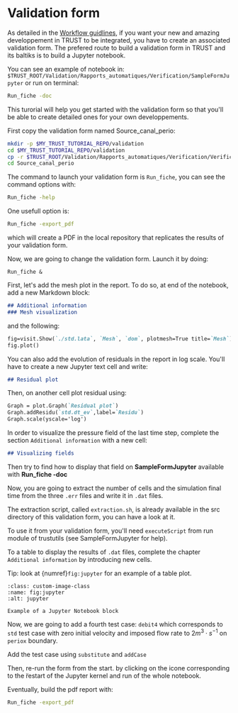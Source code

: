 # Validation form

As detailed in the [Workflow guidlines](../dev_guidelines/workflow_guidlines/index.rst), if you want your new and amazing developpement in TRUST to be integrated, you have to create an associated validation form. The prefered route to build a validation form in TRUST and its baltiks is to build a Jupyter notebook.

You can see an example of notebook in: `$TRUST_ROOT/Validation/Rapports_automatiques/Verification/SampleFormJupyter` or run on terminal:

```bash
Run_fiche -doc
```

This turorial will help you get started with the validation form so that you'll be able to create detailed ones for your own developpements.

First copy the validation form named Source_canal_perio:

```bash
mkdir -p $MY_TRUST_TUTORIAL_REPO/validation
cd $MY_TRUST_TUTORIAL_REPO/validation
cp -r $TRUST_ROOT/Validation/Rapports_automatiques/Verification/Verification_codage/Source_canal_perio .
cd Source_canal_perio
```

The command to launch your validation form is `Run_fiche`, you can see the command options with:

```bash
Run_fiche -help
```
One usefull option is:
```bash
Run_fiche -export_pdf
```
which will create a PDF in the local repository that replicates the results of your validation form.

Now, we are going to change the validation form. Launch it by doing: 
```
Run_fiche &
```

First, let's add the mesh plot in the report. To do so, at end of the notebook, add a new Markdown block:
```markdown
## Additional information
### Mesh visualization
```
and the following:
```markdown
fig=visit.Show(`./std.lata`, `Mesh`, `dom`, plotmesh=True title=`Mesh`)
fig.plot()
```

You can also add the evolution of residuals in the report in log scale. You'll have to create a new Jupyter text cell and write:
```markdown
## Residual plot
```
Then, on another cell plot residual using:
```markdown
Graph = plot.Graph(`Residual plot`)
Graph.addResidu(`std.dt_ev`,label=`Residu`)
Graph.scale(yscale='log')
```

In order to visualize the pressure field of the last time step, complete the section `Additional information` with a new cell:

```markdown
## Visualizing fields
```
Then try to find how to display that field on **SampleFormJupyter** available with **Run\_fiche -doc**

Now, you are going to extract the number of cells and the simulation final time from the three `.err` files and write it in `.dat` files. 

The extraction script, called `extraction.sh`, is already available in the src directory of this validation form, you can have a look at it.

To use it from your validation form, you'll need `executeScript` from run module of trustutils (see SampleFormJupyter for help).

To a table to display the results of `.dat` files, complete the chapter `Additional information` by introducing new cells.

Tip: look at {numref}`fig:jupyter` for an example of a table plot.

```{figure} ../../user_tutorials/FIGURES/jupyter_table.png
:class: custom-image-class
:name: fig:jupyter
:alt: jupyter

Example of a Jupyter Notebook block
```

Now, we are going to add a fourth test case: `debit4` which corresponds to `std` test case with zero initial velocity and imposed flow rate to $2 m^3 \cdot s ^{-1}$ on `periox` boundary.

Add the test case using `substitute` and `addCase`

Then, re-run the form from the start. by clicking on the icone corresponding to the r̈estart of the Jupyter kernel and run of the whole notebook.

Eventually, build the pdf report with:
```bash
Run_fiche -export_pdf
```
